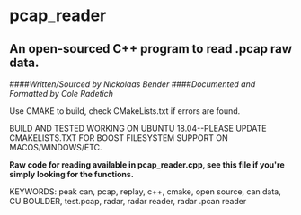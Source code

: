 # pcap_reader
## An open-sourced C++ program to read .pcap raw data.

####*Written/Sourced by Nickolaas Bender*
####*Documented and Formatted by Cole Radetich*


Use CMAKE to build, check CMakeLists.txt if errors are found.

BUILD AND TESTED WORKING ON UBUNTU 18.04--PLEASE UPDATE CMAKELISTS.TXT FOR BOOST FILESYSTEM SUPPORT ON MACOS/WINDOWS/ETC.

**Raw code for reading available in pcap_reader.cpp, see this file if you're simply looking for the functions.**


KEYWORDS: peak can, pcap, replay, c++, cmake, open source, can data, CU BOULDER, test.pcap, radar, radar reader, radar .pcan reader
